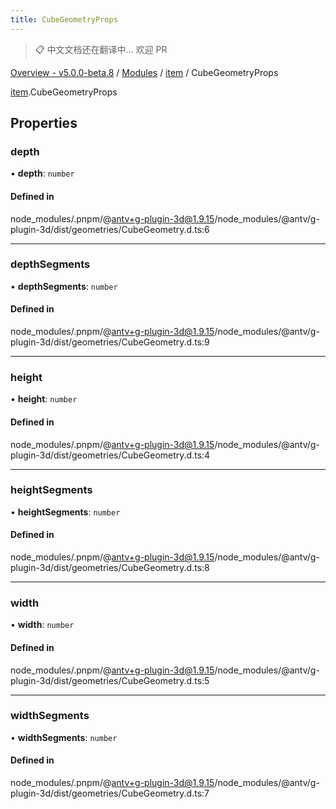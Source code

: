 ```yaml
---
title: CubeGeometryProps
---
```


> 📋 中文文档还在翻译中... 欢迎 PR

[Overview - v5.0.0-beta.8](../../README.zh.md) / [Modules](../../modules.zh.md) / [item](../../modules/item.zh.md) / CubeGeometryProps

[item](../../modules/item.zh.md).CubeGeometryProps

## Properties

### depth

• **depth**: `number`

#### Defined in

node_modules/.pnpm/@antv+g-plugin-3d@1.9.15/node_modules/@antv/g-plugin-3d/dist/geometries/CubeGeometry.d.ts:6

---

### depthSegments

• **depthSegments**: `number`

#### Defined in

node_modules/.pnpm/@antv+g-plugin-3d@1.9.15/node_modules/@antv/g-plugin-3d/dist/geometries/CubeGeometry.d.ts:9

---

### height

• **height**: `number`

#### Defined in

node_modules/.pnpm/@antv+g-plugin-3d@1.9.15/node_modules/@antv/g-plugin-3d/dist/geometries/CubeGeometry.d.ts:4

---

### heightSegments

• **heightSegments**: `number`

#### Defined in

node_modules/.pnpm/@antv+g-plugin-3d@1.9.15/node_modules/@antv/g-plugin-3d/dist/geometries/CubeGeometry.d.ts:8

---

### width

• **width**: `number`

#### Defined in

node_modules/.pnpm/@antv+g-plugin-3d@1.9.15/node_modules/@antv/g-plugin-3d/dist/geometries/CubeGeometry.d.ts:5

---

### widthSegments

• **widthSegments**: `number`

#### Defined in

node_modules/.pnpm/@antv+g-plugin-3d@1.9.15/node_modules/@antv/g-plugin-3d/dist/geometries/CubeGeometry.d.ts:7
